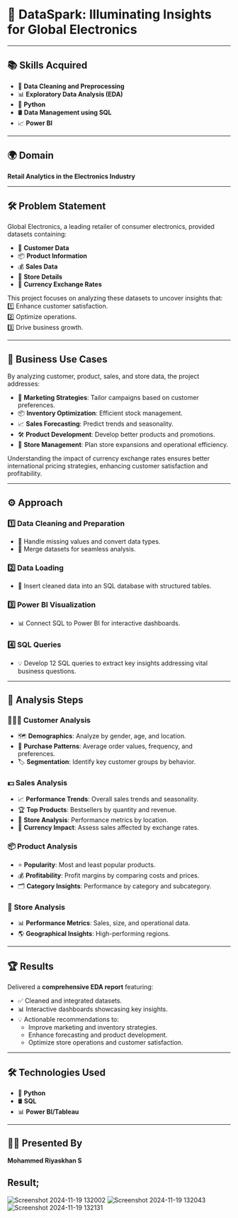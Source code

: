 # 🚀 **DataSpark: Illuminating Insights for Global Electronics**  

---

## 📚 **Skills Acquired**
- 🧹 **Data Cleaning and Preprocessing**  
- 📊 **Exploratory Data Analysis (EDA)**  
- 🐍 **Python**  
- 🛢️ **Data Management using SQL**  
- 📈 **Power BI**  

---

## 🌍 **Domain**  
**Retail Analytics in the Electronics Industry**

---

## 🛠️ **Problem Statement**  
Global Electronics, a leading retailer of consumer electronics, provided datasets containing:  
- 👥 **Customer Data**  
- 📦 **Product Information**  
- 💰 **Sales Data**  
- 🏬 **Store Details**  
- 💱 **Currency Exchange Rates**  

This project focuses on analyzing these datasets to uncover insights that:  
1️⃣ Enhance customer satisfaction.  
2️⃣ Optimize operations.  
3️⃣ Drive business growth.  

---

## 💼 **Business Use Cases**  
By analyzing customer, product, sales, and store data, the project addresses:  
- 🎯 **Marketing Strategies**: Tailor campaigns based on customer preferences.  
- 📦 **Inventory Optimization**: Efficient stock management.  
- 📈 **Sales Forecasting**: Predict trends and seasonality.  
- 🛠️ **Product Development**: Develop better products and promotions.  
- 🏬 **Store Management**: Plan store expansions and operational efficiency.  

Understanding the impact of currency exchange rates ensures better international pricing strategies, enhancing customer satisfaction and profitability.

---

## ⚙️ **Approach**  

### 1️⃣ **Data Cleaning and Preparation**  
- 🧹 Handle missing values and convert data types.  
- 🔗 Merge datasets for seamless analysis.  

### 2️⃣ **Data Loading**  
- 📂 Insert cleaned data into an SQL database with structured tables.  

### 3️⃣ **Power BI Visualization**  
- 📊 Connect SQL to Power BI for interactive dashboards.  

### 4️⃣ **SQL Queries**  
- 💡 Develop 12 SQL queries to extract key insights addressing vital business questions.

---

## 📝 **Analysis Steps**  

### 🧑‍🤝‍🧑 **Customer Analysis**  
- 🗺️ **Demographics**: Analyze by gender, age, and location.  
- 🛒 **Purchase Patterns**: Average order values, frequency, and preferences.  
- 🏷️ **Segmentation**: Identify key customer groups by behavior.  

### 💵 **Sales Analysis**  
- 📈 **Performance Trends**: Overall sales trends and seasonality.  
- 🏆 **Top Products**: Bestsellers by quantity and revenue.  
- 🏬 **Store Analysis**: Performance metrics by location.  
- 💱 **Currency Impact**: Assess sales affected by exchange rates.  

### 📦 **Product Analysis**  
- ⭐ **Popularity**: Most and least popular products.  
- 💰 **Profitability**: Profit margins by comparing costs and prices.  
- 🗂️ **Category Insights**: Performance by category and subcategory.  

### 🏬 **Store Analysis**  
- 📊 **Performance Metrics**: Sales, size, and operational data.  
- 🌎 **Geographical Insights**: High-performing regions.  

---

## 🏆 **Results**  

Delivered a **comprehensive EDA report** featuring:  
- ✅ Cleaned and integrated datasets.  
- 📊 Interactive dashboards showcasing key insights.  
- 💡 Actionable recommendations to:  
  - Improve marketing and inventory strategies.  
  - Enhance forecasting and product development.  
  - Optimize store operations and customer satisfaction.  

---

## 🛠️ **Technologies Used**  
- 🐍 **Python**  
- 🛢️ **SQL**  
- 📊 **Power BI/Tableau**  

---

## 👨‍💻 **Presented By**  
**Mohammed Riyaskhan S**  

## **Result;**
![Screenshot 2024-11-19 132002](https://github.com/user-attachments/assets/e2fa652c-20b4-4872-9b20-5ffd1d58bedf)
![Screenshot 2024-11-19 132043](https://github.com/user-attachments/assets/69672c6d-10f8-4668-aedd-a3e4e249f14c)
![Screenshot 2024-11-19 132131](https://github.com/user-attachments/assets/154944e1-56f8-43b2-aca1-cab32c0f7eef)
